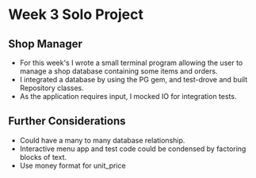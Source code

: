 Week 3 Solo Project
=================

## Shop Manager
* For this week's I wrote a small terminal program allowing the user to manage a shop database containing some items and orders.
* I integrated a database by using the PG gem, and test-drove and built Repository classes.
* As the application requires input, I mocked IO for integration tests.

## Further Considerations
* Could have a many to many database relationship.
* Interactive menu app and test code could be condensed by factoring blocks of text.
* Use money format for unit_price